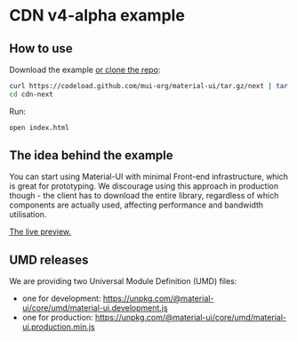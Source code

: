 # CDN v4-alpha example

## How to use

Download the example [or clone the repo](https://github.com/mui-org/material-ui):

```sh
curl https://codeload.github.com/mui-org/material-ui/tar.gz/next | tar -xz --strip=2  material-ui-next/examples/cdn-next
cd cdn-next
```

Run:

```sh
open index.html
```

## The idea behind the example

You can start using Material-UI with minimal Front-end infrastructure,
which is great for prototyping. We discourage using this approach in production though -
the client has to download the entire library, regardless of which components are actually used,
affecting performance and bandwidth utilisation.

[The live preview.](https://rawgit.com/mui-org/material-ui/next/examples/cdn-next/index.html)

## UMD releases

We are providing two Universal Module Definition (UMD) files:

- one for development: https://unpkg.com/@material-ui/core/umd/material-ui.development.js
- one for production: https://unpkg.com/@material-ui/core/umd/material-ui.production.min.js
